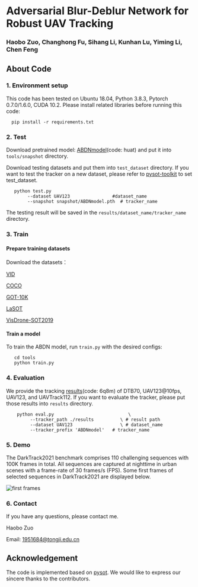 # Adversarial Blur-Deblur Network for Robust UAV Tracking
### Haobo Zuo, Changhong Fu, Sihang Li, Kunhan Lu, Yiming Li, Chen Feng
## About Code
### 1. Environment setup
This code has been tested on Ubuntu 18.04, Python 3.8.3, Pytorch 0.7.0/1.6.0, CUDA 10.2. Please install related libraries before running this code:

      pip install -r requirements.txt
### 2. Test
Download pretrained model: [ABDNmodel](https://pan.baidu.com/s/1xXs60LeQehvCwKJo1zwzrg)(code: huat) and put it into `tools/snapshot` directory.

Download testing datasets and put them into `test_dataset` directory. If you want to test the tracker on a new dataset, please refer to [pysot-toolkit](https://github.com/StrangerZhang/pysot-toolkit.git) to set test_dataset.

       python test.py 
	        --dataset UAV123                #dataset_name
	        --snapshot snapshot/ABDNmodel.pth  # tracker_name
	
The testing result will be saved in the `results/dataset_name/tracker_name` directory.
### 3. Train
#### Prepare training datasets

Download the datasets：

[VID](https://image-net.org/challenges/LSVRC/2017/)
 
[COCO](https://cocodataset.org/#home)

[GOT-10K](http://got-10k.aitestunion.com/downloads)

[LaSOT](http://vision.cs.stonybrook.edu/~lasot/)

[VisDrone-SOT2019](https://github.com/VisDrone/VisDrone-Dataset)

#### Train a model

To train the ABDN model, run `train.py` with the desired configs:

       cd tools
       python train.py

### 4. Evaluation
We provide the tracking [results](https://pan.baidu.com/s/1d8P3O9V3I6jqDqgG2LG5Ng)(code: 6q8m) of DTB70, UAV123@10fps, UAV123, and UAVTrack112. If you want to evaluate the tracker, please put those results into `results` directory.

        python eval.py 	                          \
	         --tracker_path ./results          \ # result path
	         --dataset UAV123                  \ # dataset_name
	         --tracker_prefix 'ABDNmodel'   # tracker_name
### 5. Demo
The DarkTrack2021 benchmark comprises 110 challenging sequences with 100K frames in total. All sequences are captured at nighttime in urban scenes with a frame-rate of 30 frames/s (FPS). Some first frames of selected sequences in DarkTrack2021 are displayed below.

![first frames](https://github.com/vision4robotics/ABDNet/images/github_00.png)
### 6. Contact
If you have any questions, please contact me.

Haobo Zuo

Email: <1951684@tongji.edu.cn>
## Acknowledgement
The code is implemented based on [pysot](https://github.com/STVIR/pysot.git). We would like to express our sincere thanks to the contributors.
